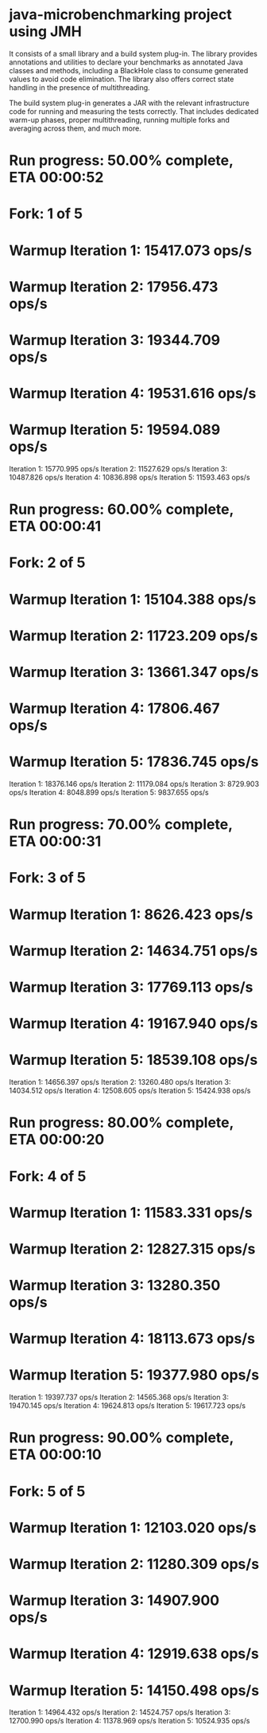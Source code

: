 # java-microbenchmarking project using JMH

 It consists of a small library and a build system plug-in. The library provides annotations and utilities to declare your benchmarks as annotated Java classes and methods, including a BlackHole class to consume generated values to avoid code elimination. The library also offers correct state handling in the presence of multithreading.
 
 The build system plug-in generates a JAR with the relevant infrastructure code for running and measuring the tests correctly. That includes dedicated warm-up phases, proper multithreading, running multiple forks and averaging across them, and much more.


# Run progress: 50.00% complete, ETA 00:00:52
# Fork: 1 of 5
# Warmup Iteration   1: 15417.073 ops/s
# Warmup Iteration   2: 17956.473 ops/s
# Warmup Iteration   3: 19344.709 ops/s
# Warmup Iteration   4: 19531.616 ops/s
# Warmup Iteration   5: 19594.089 ops/s
Iteration   1: 15770.995 ops/s
Iteration   2: 11527.629 ops/s
Iteration   3: 10487.826 ops/s
Iteration   4: 10836.898 ops/s
Iteration   5: 11593.463 ops/s

# Run progress: 60.00% complete, ETA 00:00:41
# Fork: 2 of 5
# Warmup Iteration   1: 15104.388 ops/s
# Warmup Iteration   2: 11723.209 ops/s
# Warmup Iteration   3: 13661.347 ops/s
# Warmup Iteration   4: 17806.467 ops/s
# Warmup Iteration   5: 17836.745 ops/s
Iteration   1: 18376.146 ops/s
Iteration   2: 11179.084 ops/s
Iteration   3: 8729.903 ops/s
Iteration   4: 8048.899 ops/s
Iteration   5: 9837.655 ops/s

# Run progress: 70.00% complete, ETA 00:00:31
# Fork: 3 of 5
# Warmup Iteration   1: 8626.423 ops/s
# Warmup Iteration   2: 14634.751 ops/s
# Warmup Iteration   3: 17769.113 ops/s
# Warmup Iteration   4: 19167.940 ops/s
# Warmup Iteration   5: 18539.108 ops/s
Iteration   1: 14656.397 ops/s
Iteration   2: 13260.480 ops/s
Iteration   3: 14034.512 ops/s
Iteration   4: 12508.605 ops/s
Iteration   5: 15424.938 ops/s

# Run progress: 80.00% complete, ETA 00:00:20
# Fork: 4 of 5
# Warmup Iteration   1: 11583.331 ops/s
# Warmup Iteration   2: 12827.315 ops/s
# Warmup Iteration   3: 13280.350 ops/s
# Warmup Iteration   4: 18113.673 ops/s
# Warmup Iteration   5: 19377.980 ops/s
Iteration   1: 19397.737 ops/s
Iteration   2: 14565.368 ops/s
Iteration   3: 19470.145 ops/s
Iteration   4: 19624.813 ops/s
Iteration   5: 19617.723 ops/s

# Run progress: 90.00% complete, ETA 00:00:10
# Fork: 5 of 5
# Warmup Iteration   1: 12103.020 ops/s
# Warmup Iteration   2: 11280.309 ops/s
# Warmup Iteration   3: 14907.900 ops/s
# Warmup Iteration   4: 12919.638 ops/s
# Warmup Iteration   5: 14150.498 ops/s
Iteration   1: 14964.432 ops/s
Iteration   2: 14524.757 ops/s
Iteration   3: 12700.990 ops/s
Iteration   4: 11378.969 ops/s
Iteration   5: 10524.935 ops/s
